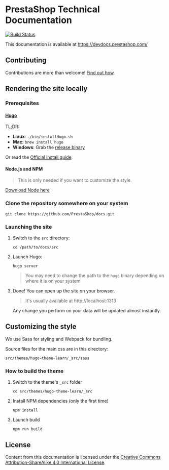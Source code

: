 # PrestaShop Technical Documentation

[![Build Status](https://travis-ci.com/PrestaShop/docs.svg?branch=master)](https://travis-ci.com/PrestaShop/docs)

This documentation is available at https://devdocs.prestashop.com/

## Contributing

Contributions are more than welcome! [Find out how](https://devdocs.prestashop.com/1.7/contribute/documentation/how/).

## Rendering the site locally

### Prerequisites

#### [Hugo](https://gohugo.io/)

TL;DR:

* **Linux**: `./bin/installHugo.sh`
* **Mac**: `brew install hugo`
* **Windows**: Grab the [release binary](https://github.com/gohugoio/hugo/releases)

Or read the [Official install guide](https://gohugo.io/getting-started/installing).

#### Node.js and NPM

> This is only needed if you want to customize the style.

[Download Node here](https://nodejs.org/en/)

### Clone the repository somewhere on your system

```
git clone https://github.com/PrestaShop/docs.git
```

### Launching the site

1. Switch to the `src` directory:
    ```
    cd /path/to/docs/src
    ```

2. Launch Hugo:
    ```
    hugo server
    ```
    > You may need to change the path to the `hugo` binary depending on where it is on your system

3. Done! You can open up the site on your browser.

    > It's usually available at http://localhost:1313
    
    Any change you perform on your data will be updated almost instantly.

## Customizing the style

We use Sass for styling and Webpack for bundling.

Source files for the main css are in this directory:
```
src/themes/hugo-theme-learn/_src/sass
```

### How to build the theme

1. Switch to the theme's `_src` folder
    ```
    cd src/themes/hugo-theme-learn/_src
    ```

2. Install NPM dependencies (only the first time)
    ```
    npm install
    ```
    
3. Launch build
    ```
    npm run build
    ```

## License

Content from this documentation is licensed under the [Creative Commons Attribution-ShareAlike 4.0 International License](https://creativecommons.org/licenses/by-sa/4.0/).
